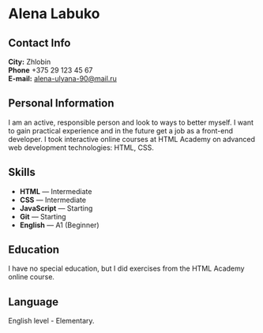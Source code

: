 # Alena Labuko

## Contact Info
__City:__ Zhlobin  
__Phone__ +375 29 123 45 67   
__E-mail:__ [alena-ulyana-90@mail.ru](alena-ulyana-90@mail.ru)

## Personal Information
I am an active, responsible person and look to ways to better myself. I want to gain practical experience and in the future get a job as a front-end developer. I took interactive online courses at HTML Academy on advanced web development technologies: HTML, CSS.

## Skills
* __HTML__ — Intermediate
* __CSS__ — Intermediate
* __JavaScript__ — Starting
* __Git__ — Starting
* __English__ — A1 (Beginner)

## Education
I have no special education, but I did exercises from the HTML Academy online course.

## Language
English level - Elementary. 
